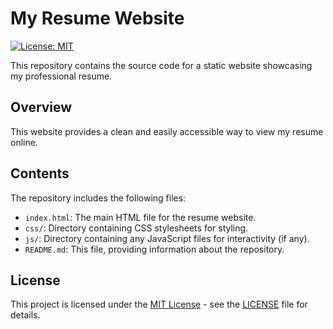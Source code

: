 # My Resume Website

[![License: MIT](https://img.shields.io/badge/License-MIT-yellow.svg)](https://opensource.org/licenses/MIT)

This repository contains the source code for a static website showcasing my professional resume.

## Overview

This website provides a clean and easily accessible way to view my resume online.

## Contents

The repository includes the following files:

- `index.html`: The main HTML file for the resume website.
- `css/`: Directory containing CSS stylesheets for styling.
- `js/`: Directory containing any JavaScript files for interactivity (if any).
- `README.md`: This file, providing information about the repository.

## License

This project is licensed under the [MIT License](LICENSE) - see the [LICENSE](LICENSE) file for details.
